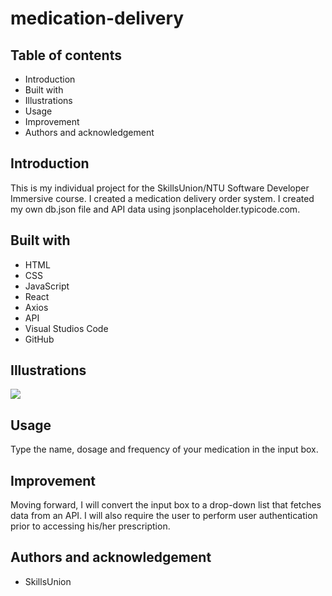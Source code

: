 # medication-delivery


## Table of contents

* Introduction
* Built with
* Illustrations
* Usage
* Improvement
* Authors and acknowledgement

## Introduction

This is my individual project for the SkillsUnion/NTU Software Developer Immersive course. I created a medication delivery order system. I created my own db.json file and API data using jsonplaceholder.typicode.com.

## Built with

* HTML
* CSS
* JavaScript
* React
* Axios
* API
* Visual Studios Code
* GitHub

## Illustrations

![](https://github.com/Sarah-Specialist/medication-delivery/blob/5588f524051e2a19174260e9d9f5326bf4a75b9e/medication-delivery/src/Untitled.jpg)

## Usage

Type the name, dosage and frequency of your medication in the input box.

## Improvement

Moving forward, I will convert the input box to a drop-down list that fetches data from an API. I will also require the user to perform user authentication prior to accessing his/her prescription.

## Authors and acknowledgement

* SkillsUnion

